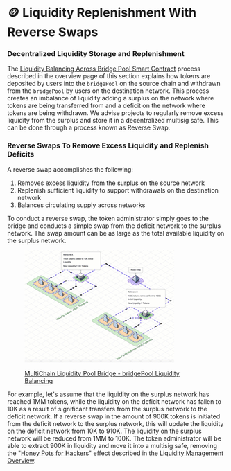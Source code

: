 # 🪙 Liquidity Replenishment With Reverse Swaps

### Decentralized Liquidity Storage and Replenishment

The [Liquidity Balancing Across Bridge Pool Smart Contract](https://docs.ferrumnetwork.io/ferrum-ecosystem/v/infinityswap-and-bridge-architecture-overview/architecture-and-tech-stack/general-architecture-overview/core-components-of-bridging/bridge-pool/liquidity-management/overview#liquidity-balancing-across-bridge-pool-smart-contract) process described in the overview page of this section explains how tokens are deposited by users into the `bridgePool` on the source chain and withdrawn from the `bridgePool` by users on the destination network. This process creates an imbalance of liquidity adding a surplus on the network where tokens are being transferred from and a deficit on the network where tokens are being withdrawn. We advise projects to regularly remove excess liquidity from the surplus and store it in a decentralized multisig safe. This can be done through a process known as Reverse Swap.&#x20;

### Reverse Swaps To Remove Excess Liquidity and Replenish Deficits

A reverse swap accomplishes the following:

1. Removes excess liquidity from the surplus on the source network
2. Replenish sufficient liquidity to support withdrawals on the destination network
3. Balances circulating supply across networks

To conduct a reverse swap, the token administrator simply goes to the bridge and conducts a simple swap from the deficit network to the surplus network. The swap amount can be as large as the total available liquidity on the surplus network.

<figure><img src="../../../../../.gitbook/assets/MultiChain Bridge - Bridge Pool - Liquidity Balancing.gif" alt=""><figcaption><p><a href="https://isoflow.io/app/project/cl7v5uo3w33o50838t5j92gcb">MultiChain Liquidity Pool Bridge - bridgePool Liquidity Balancing</a></p></figcaption></figure>

For example, let's assume that the liquidity on the surplus network has reached 1MM tokens, while the liquidity on the deficit network has fallen to 10K as a result of significant transfers from the surplus network to the deficit network. If a reverse swap in the amount of 900K tokens is initiated from the deficit network to the surplus network, this will update the liquidity on the deficit network from 10K to 910K. The liquidity on the surplus network will be reduced from 1MM to 100K. The token administrator will be able to extract 900K in liquidity and move it into a multisig safe, removing the "[Honey Pots for Hackers](https://docs.ferrumnetwork.io/ferrum-ecosystem/v/infinityswap-and-bridge-architecture-overview/architecture-and-tech-stack/general-architecture-overview/core-components-of-bridging/bridge-pool/liquidity-management/overview#liquidity-balancing-across-bridge-pool-smart-contract)" effect described in the [Liquidity Management Overview](https://docs.ferrumnetwork.io/ferrum-ecosystem/v/infinityswap-and-bridge-architecture-overview/architecture-and-tech-stack/general-architecture-overview/core-components-of-bridging/bridge-pool/liquidity-management/overview).


